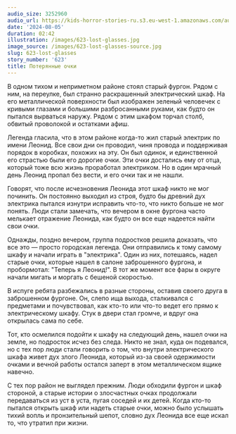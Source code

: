 ```yaml
---
audio_size: 3252960
audio_url: https://kids-horror-stories-ru.s3.eu-west-1.amazonaws.com/audio/623-lost-glasses.mp3
date: '2024-08-05'
duration: 02:42
illustration: /images/623-lost-glasses.jpg
image_source: /images/623-lost-glasses-source.jpg
slug: 623-lost-glasses
story_number: '623'
title: Потерянные очки
---
```


В одном тихом и неприметном районе стоял старый фургон. Рядом с ним, на переулке, был странно раскрашенный электрический шкаф. На его металлической поверхности был изображен зеленый человечек с кривыми глазами и большими разбросанными руками, как будто он пытался вырваться наружу. Рядом с этим шкафом торчал столб, обвитый проволокой и остатками афиш.

Легенда гласила, что в этом районе когда-то жил старый электрик по имени Леонид. Все свои дни он проводил, чиня провода и поддерживая порядок в коробках, похожих на эту. Он был одинок, и единственной его страстью были его дорогие очки. Эти очки достались ему от отца, который тоже всю жизнь проработал электриком. Но в один мрачный день Леонид пропал без вести, и его очки так и не нашли.

Говорят, что после исчезновения Леонида этот шкаф никто не мог починить. Он постоянно выходил из строя, будто бы древний дух электрика пытался изнутри исправить что-то, что никто больше не мог понять. Люди стали замечать, что вечером в окне фургона часто мелькает отражение Леонида, как будто он все еще надеется найти свои очки.

Однажды, поздно вечером, группа подростков решила доказать, что все это — просто городская легенда. Они отправились к тому самому шкафу и начали играть в "электрика". Один из них, потешаясь, надел старые очки, которые нашел в салоне заброшенного фургона, и пробормотал: "Теперь я Леонид!". В тот же момент все фары в округе начали мигать и моргать с бешеной скоростью.

В испуге ребята разбежались в разные стороны, оставив своего друга в заброшенном фургоне. Он, слепо ища выхода, сталкивался с предметами и почувствовал, как кто-то или что-то ведет его прямо к электрическому шкафу. Стук в двери стал громче, и вдруг она открылась сама по себе.

Тот, кто осмелился подойти к шкафу на следующий день, нашел очки на земле, но подросток исчез без следа. Никто не знал, куда он подевался, но с тех пор люди стали говорить о том, что внутри электрического шкафа живет дух злого Леонида, который из-за своей одержимости очками и вечной работы остался заперт в этом металлическом ящике навечно.

С тех пор район не выглядел прежним. Люди обходили фургон и шкаф стороной, а старые истории о злосчастных очках продолжали передаваться из уст в уста, пугая соседей и их детей. Когда кто-то пытался открыть шкаф или надеть старые очки, можно было услышать тихий вопль и пронзительный шепот, словно дух Леонида все еще искал то, что утратил при жизни.